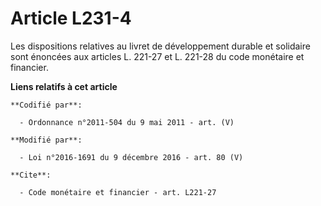 # Article L231-4

Les dispositions relatives au livret de développement durable et solidaire sont énoncées aux articles L. 221-27 et L. 221-28
du code monétaire et financier.

**Liens relatifs à cet article**

	**Codifié par**:

	  - Ordonnance n°2011-504 du 9 mai 2011 - art. (V)

	**Modifié par**:

	  - Loi n°2016-1691 du 9 décembre 2016 - art. 80 (V)

	**Cite**:

	  - Code monétaire et financier - art. L221-27
